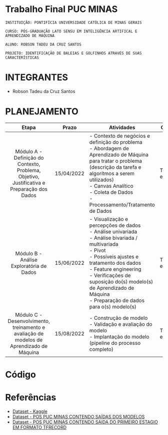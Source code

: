 # Trabalho Final PUC MINAS

`INSTITUIÇÃO: PONTIFÍCIA UNIVERSIDADE CATÓLICA DE MINAS GERAIS`

`CURSO: PÓS-GRADUAÇÃO LATO SENSU EM INTELIGÊNCIA ARTIFICAL E APRENDIZADO DE MÁQUINA`

`ALUNO: ROBSON TADEU DA CRUZ SANTOS`

`PROJETO: IDENTIFICAÇÃO DE BALEIAS E GOLFINHOS ATRAVÉS DE SUAS CARACTERÍSTICAS`

# INTEGRANTES

- Robson Tadeu da Cruz Santos

# PLANEJAMENTO

| Etapa         | Prazo        | Atividades  | Observação |
|  :----:       |  :----:      | ----------- | ---- |
| Módulo A - Definição do Contexto, Problema, Objetivo, Justificativa e Preparação dos Dados  | 15/04/2022   | - Contexto de negócios e definição do problema <br>- Abordagem de Aprendizado de Máquina para tratar o problema (descrição da tarefa e algoritmos a serem utilizados)<br>- Canvas Analítico<br>- Coleta de Dados<br>- Processamento/Tratamento de Dados | Tarefa já encaminhada |
| Módulo B - Análise Exploratória de Dados | 15/06/2022   | - Visualização e percepções de dados<br>- Análise univariada<br>- Análise bivariada / multivariada<br>- Pivot<br>- Possíveis ajustes e tratamento dos dados<br>- Feature engineering<br>- Verificações de suposição do(s) modelo(s) de Aprendizado de Máquina<br>- Preparação de dados para o(s) modelo(s) | Tarefa já encaminhada |
| Módulo C - Desenvolvimento, treinamento e avaliação de modelos de Aprendizado de Máquina | 15/08/2022   | - Construção de modelo<br>- Validação e avaliação do modelo<br>- Implantação do modelo (pipeline do processo completo) | Tarefa já encaminhada |

# Código

# Referências

- [Dataset - Kaggle](https://www.kaggle.com/competitions/happy-whale-and-dolphin)
- [Dataset - POS PUC MINAS CONTENDO SAÍDAS DOS MODELOS](https://www.kaggle.com/datasets/robsonsan/data-pos-puc-minas)
- [Dataset - POS PUC MINAS CONTENDO SAIDA DO PRIMEIRO ESTAGIO EM FORMATO TFRECORD](https://www.kaggle.com/datasets/robsonsan/pos-puc-image-crop-256-happywhale)
